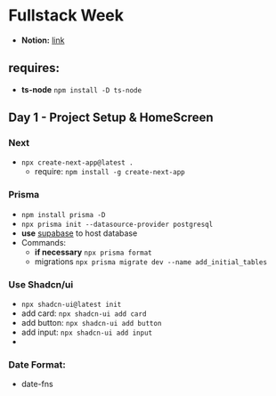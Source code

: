 # Fullstack Week


* **Notion:** [link](https://narrow-beach-a00.notion.site/Full-Stack-Week-3-Edi-o-f633d6a03555413e874a5e826bbaaf35)

## requires:

* **ts-node** `npm install -D ts-node`



## Day 1 - Project Setup & HomeScreen

### Next
* `npx create-next-app@latest .`
  - require: `npm install -g create-next-app` 

### Prisma
* `npm install prisma -D`
* `npx prisma init --datasource-provider postgresql`
* **use** [supabase](https://supabase.com/) to host database
* Commands:
  - **if necessary** `npx prisma format`
  - migrations `npx prisma migrate dev --name add_initial_tables`

### Use Shadcn/ui
* `npx shadcn-ui@latest init`
* add card: `npx shadcn-ui add card`
* add button: `npx shadcn-ui add button`
* add input: `npx shadcn-ui add input`
* 

### Date Format:
* date-fns